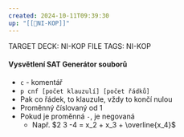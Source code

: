 ```yaml
---
created: 2024-10-11T09:39:30
up: "[[📖NI-KOP]]"
---
```


TARGET DECK: NI-KOP
FILE TAGS: NI-KOP
#### Vysvětlení SAT Generátor souborů
- `c` - komentář
- `p cnf [počet klauzulí] [počet řádků]`
- Pak co řádek, to klauzule, vždy to končí nulou
- Proměnný číslovaný od 1
- Pokud je proměnná `-`, je negovaná
	- Např. $2 3 -4 = x_2 + x_3 + \overline{x_4}$


